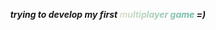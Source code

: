 ***<center><p>trying to develop my first <span style="background: linear-gradient(to right, #dae2cb, #6cb6a5); -webkit-background-clip: text; color: transparent;">multiplayer game</span> =)</p></center>***
